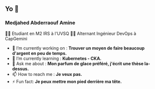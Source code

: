 ## Yo 👋

### Medjahed Abderraouf Amine

👨‍🎓 Etudiant en M2 IRS à l'UVSQ 
👷‍♂️ Alternant Ingénieur DevOps à CapGemini

- 🔭 I’m currently working on : **Trouver un moyen de faire beaucoup d'argent en peu de temps.**
- 🌱 I’m currently learning : **Kubernetes - CKA.**
- 💬 Ask me about : **Mon parfum de glace préféré, j'écrit une thèse la-dessus.**
- 📫 How to reach me : **Je veux pas.**
- ⚡ Fun fact: **Je peux mettre mon pied derrière ma tête.**

